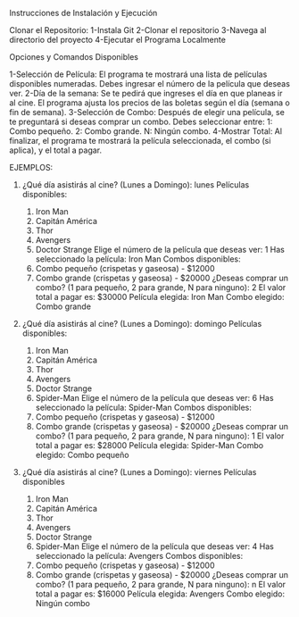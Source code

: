 Instrucciones de Instalación y Ejecución

Clonar el Repositorio:
    1-Instala Git
    2-Clonar el repositorio
    3-Navega al directorio del proyecto
    4-Ejecutar el Programa Localmente

Opciones y Comandos Disponibles

1-Selección de Película:
    El programa te mostrará una lista de películas disponibles numeradas. Debes ingresar el número de la película que deseas ver.
2-Día de la semana:
    Se te pedirá que ingreses el día en que planeas ir al cine. El programa ajusta los precios de las boletas según el día (semana o fin de semana).
3-Selección de Combo:
    Después de elegir una película, se te preguntará si deseas comprar un combo. Debes seleccionar entre:
        1: Combo pequeño.
        2: Combo grande.
        N: Ningún combo.
4-Mostrar Total:
    Al finalizar, el programa te mostrará la película seleccionada, el combo (si aplica), y el total a pagar.

EJEMPLOS:

1)
    ¿Qué día asistirás al cine? (Lunes a Domingo): lunes
    Películas disponibles:
    1. Iron Man
    2. Capitán América
    3. Thor
    4. Avengers
    5. Doctor Strange
    Elige el número de la película que deseas ver: 1
    Has seleccionado la película: Iron Man
    Combos disponibles:
    1. Combo pequeño (crispetas y gaseosa) - $12000
    2. Combo grande (crispetas y gaseosa) - $20000
    ¿Deseas comprar un combo? (1 para pequeño, 2 para grande, N para ninguno): 2
    El valor total a pagar es: $30000
    Película elegida: Iron Man
    Combo elegido: Combo grande

2)
    ¿Qué día asistirás al cine? (Lunes a Domingo): domingo
    Películas disponibles:
    1. Iron Man
    2. Capitán América
    3. Thor
    4. Avengers
    5. Doctor Strange
    6. Spider-Man
    Elige el número de la película que deseas ver: 6
    Has seleccionado la película: Spider-Man
    Combos disponibles:
    1. Combo pequeño (crispetas y gaseosa) - $12000
    2. Combo grande (crispetas y gaseosa) - $20000
    ¿Deseas comprar un combo? (1 para pequeño, 2 para grande, N para ninguno): 1
    El valor total a pagar es: $28000
    Película elegida: Spider-Man
    Combo elegido: Combo pequeño

3)
    ¿Qué día asistirás al cine? (Lunes a Domingo): viernes
    Películas disponibles
    1. Iron Man
    2. Capitán América
    3. Thor
    4. Avengers
    5. Doctor Strange
    6. Spider-Man
    Elige el número de la película que deseas ver: 4
    Has seleccionado la película: Avengers
    Combos disponibles:
    1. Combo pequeño (crispetas y gaseosa) - $12000
    2. Combo grande (crispetas y gaseosa) - $20000
    ¿Deseas comprar un combo? (1 para pequeño, 2 para grande, N para ninguno): n
    El valor total a pagar es: $16000
    Película elegida: Avengers
    Combo elegido: Ningún combo